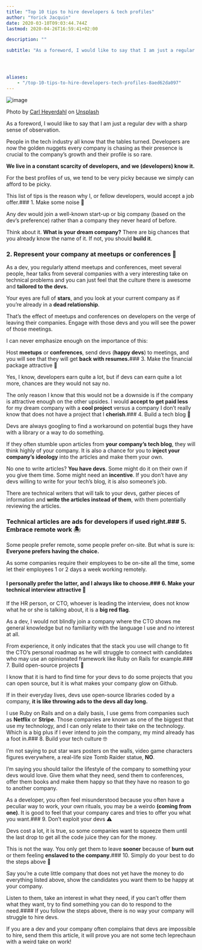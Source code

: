 ```yaml
---
title: "Top 10 tips to hire developers & tech profiles"
author: "Yorick Jacquin"
date: 2020-03-10T09:03:44.744Z
lastmod: 2020-04-26T16:59:41+02:00

description: ""

subtitle: "As a foreword, I would like to say that I am just a regular dev with a sharp sense of observation."




aliases:
    - "/top-10-tips-to-hire-developers-tech-profiles-8aed62da097"
---
```


![image](https://cdn-images-1.medium.com/max/800/0*J16d8IkevL0BlkZv)

Photo by [Carl Heyerdahl](https://unsplash.com/@carlheyerdahl?utm_source=medium&amp;utm_medium=referral) on [Unsplash](https://unsplash.com?utm_source=medium&amp;utm_medium=referral)



As a foreword, I would like to say that I am just a regular dev with a sharp sense of observation.

People in the tech industry all know that the tables turned. Developers are now the golden nuggets every company is chasing as their presence is crucial to the company’s growth and their profile is so rare.

**We live in a constant scarcity of developers, and we (developers) know it.**

For the best profiles of us, we tend to be very picky because we simply can afford to be picky.

This list of tips is the reason why I, or fellow developers, would accept a job offer.### 1. Make some noise 🎉

Any dev would join a well-known start-up or big company (based on the dev’s preference) rather than a company they never heard of before.

Think about it. **What is your dream company?** There are big chances that you already know the name of it. If not, you should **build it**.


### 2. Represent your company at meetups or conferences 👋

As a dev, you regularly attend meetups and conferences, meet several people, hear talks from several companies with a very interesting take on technical problems and you can just feel that the culture there is awesome and **tailored to the devs.**

Your eyes are full of **stars**, and you look at your current company as if you’re already in a **dead relationship**.

That’s the effect of meetups and conferences on developers on the verge of leaving their companies. Engage with those devs and you will see the power of those meetings.

I can never emphasize enough on the importance of this:

Host **meetups** or **conferences**, send devs (**happy devs**) to meetings, and you will see that they will get **back with resumes.**### 3. Make the financial package attractive 💸

Yes, I know, developers earn quite a lot, but if devs can earn quite a lot more, chances are they would not say no.

The only reason I know that this would not be a downside is if the company is attractive enough on the other upsides. I would **accept to get paid less** for my dream company with a **cool project** versus a company I don’t really know that does not have a project that I **cherish**.### 4. Build a tech blog 📝

Devs are always googling to find a workaround on potential bugs they have with a library or a way to do something.

If they often stumble upon articles from **your company’s tech blog**, they will think highly of your company. It is also a chance for you to **inject your company’s ideology** into the articles and make them your own.

No one to write articles? **You have devs**. Some might do it on their own if you give them time. Some might need an **incentive**. If you don’t have any devs willing to write for your tech’s blog, it is also someone’s job.

There are technical writers that will talk to your devs, gather pieces of information and **write the articles instead of them**, with them potentially reviewing the articles.

### Technical articles are ads for developers if used right.### 5. Embrace remote work 🏝

Some people prefer remote, some people prefer on-site. But what is sure is: **Everyone prefers having the choice.**

As some companies require their employees to be on-site all the time, some let their employees 1 or 2 days a week working remotely.

#### I personally prefer the latter, and I always like to choose.### 6. Make your technical interview attractive 🤔

If the HR person, or CTO, whoever is leading the interview, does not know what he or she is talking about, it is a **big red flag**.

As a dev, I would not blindly join a company where the CTO shows me general knowledge but no familiarity with the language I use and no interest at all.

From experience, it only indicates that the stack you use will change to fit the CTO’s personal roadmap as he will struggle to connect with candidates who may use an opinionated framework like Ruby on Rails for example.### 7. Build open-source projects 📖

I know that it is hard to find time for your devs to do some projects that you can open source, but it is what makes your company glow on Github.

If in their everyday lives, devs use open-source libraries coded by a company, **it is like throwing ads to the devs all day long.**

I use Ruby on Rails and on a daily basis, I use gems from companies such as **Netflix** or **Stripe**. Those companies are known as one of the biggest that use my technology, and I can only relate to their take on the technology. Which is a big plus if I ever intend to join the company, my mind already has a foot in.### 8. Build your tech culture 🤓

I’m not saying to put star wars posters on the walls, video game characters figures everywhere, a real-life size Tomb Raider statue, **NO**.

I’m saying you should tailor the lifestyle of the company to something your devs would love. Give them what they need, send them to conferences, offer them books and make them happy so that they have no reason to go to another company.

As a developer, you often feel misunderstood because you often have a peculiar way to work, your own rituals, you may be a weirdo **(coming from one)**. It is good to feel that your company cares and tries to offer you what you want.### 9. Don’t exploit your devs ⚠️

Devs cost a lot, it is true, so some companies want to squeeze them until the last drop to get all the code juice they can for the money.

This is not the way. You only get them to leave **sooner** because of **burn out** or them feeling **enslaved to the company.**### 10. Simply do your best to do the steps above 🏅

Say you’re a cute little company that does not yet have the money to do everything listed above, show the candidates you want them to be happy at your company.

Listen to them, take an interest in what they need, if you can’t offer them what they want, try to find something you can do to respond to the need.#### If you follow the steps above, there is no way your company will struggle to hire devs.

If you are a dev and your company often complains that devs are impossible to hire, send them this article, it will prove you are not some tech leprechaun with a weird take on work!
